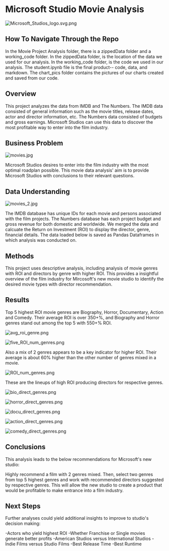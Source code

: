 # Microsoft Studio Movie Analysis


![Microsoft_Studios_logo.svg.png](dsc-phase-1-project-v2-4-master/chart_pics/Microsoft_Studios_logo.svg.png)

## How To Navigate Through the Repo

In the Movie Project Analysis folder, there is a zippedData folder and a working_code folder. In the zippedData folder, is the location of the data we used for our analysis. In the working_code folder, is the code we used in our analysis. The student.ipynb file is the final product-- code, data, and markdown. The chart_pics folder contains the pictures of our charts created and saved from our code.

## Overview

This project analyzes the data from IMDB and The Numbers. The IMDB data consisted of general information such as the movie titles, release dates, actor and director information, etc. The Numbers data consisted of budgets and gross earnings. Microsoft Studios can use this data to discover the most profitable way to enter into the film industry.

## Business Problem

![movies.jpg](dsc-phase-1-project-v2-4-master/chart_pics/movies.jpg)

Microsoft Studios desires to enter into the film industry with the most optimal roadplan possible. This movie data analysis' aim is to provide Microsoft Studios with conclusions to their relevant questions.

## Data Understanding

![movies_2.jpg](dsc-phase-1-project-v2-4-master/chart_pics/movies_2.jpg)

The IMDB database has unique IDs for each movie and persons associated with the film projects. The Numbers database has each project budget and gross revenue for both domestic and worldwide. We merged the data and calcuate the Return on Investment (ROI) to display the director, genre, financial details. The data loaded below is saved as Pandas Dataframes in which analysis was conducted on.

## Methods

This project uses descriptive analysis, including analysis of movie genres with ROI and directors by genre with higher ROI. This provides a insightful overview of the film industry for Mircosoft's new movie studio to identify the desired movie types with director recommendation.

## Results

Top 5 highest ROI movie genres are Biography, Horror, Documentary, Action and Comedy. Their average ROI is over 350+%, and Biography and Horror genres stand out among the top 5 with 550+% ROI.

![avg_roi_genre.png](dsc-phase-1-project-v2-4-master/chart_pics/avg_roi_genre.png)

![five_ROI_num_genres.png](dsc-phase-1-project-v2-4-master/chart_pics/five_ROI_num_genres.png)

Also a mix of 2 genres appears to be a key indicator for higher ROI. Their average is about 60% higher than the other number of genres mixed in a movie.

![ROI_num_genres.png](dsc-phase-1-project-v2-4-master/chart_pics/ROI_num_genres.png)

These are the lineups of high ROI producing directors for respective genres.

![bio_direct_genres.png](dsc-phase-1-project-v2-4-master/chart_pics/bio_direct_genres.png)

![horror_direct_genres.png](dsc-phase-1-project-v2-4-master/chart_pics/horror_direct_genres.png)

![docu_direct_genres.png](dsc-phase-1-project-v2-4-master/chart_pics/docu_direct_genres.png)

![action_direct_genres.png](dsc-phase-1-project-v2-4-master/chart_pics/action_direct_genres.png)

![comedy_direct_genres.png](dsc-phase-1-project-v2-4-master/chart_pics/comedy_direct_genres.png)


## Conclusions

This analysis leads to the below recommendations for Microsoft's new studio:

Highly recommend a film with 2 genres mixed. Then, select two genres from top 5 highest genres and work with recommended directors suggested by respective genres. This will allow the new studio to create a product that would be profitable to make entrance into a film industry. 


## Next Steps

Further analyses could yield additional insights to improve to studio's decision making:

-Actors who yield highest ROI
-Whether Franchise or Single movies generate better profits
-American Studios versus International Studios
-Indie Films versus Studio Films
-Best Release Time
-Best Runtime


